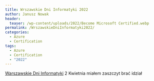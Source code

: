 ```yaml
---
title: Wrszawskie Dni Informatyki 2022
author: Janusz Nowak
header:
  teaser: /wp-content/uploads/2022/Become Microsoft Certified.webp
permalink: /WrszawskieDniInformatyki2022/
categories:
  - Azure
  - Certification
tags:
  - Azure
  - Certification
  - "2022"
---
```


[Warszawskie Dni Informatyki](https://warszawskiedniinformatyki.pl/)
2 Kwietnia miałem zaszczyt brać idział
